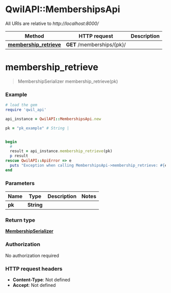 # QwilAPI::MembershipsApi

All URIs are relative to *http://localhost:8000/*

Method | HTTP request | Description
------------- | ------------- | -------------
[**membership_retrieve**](MembershipsApi.md#membership_retrieve) | **GET** /memberships/{pk}/ | 


# **membership_retrieve**
> MembershipSerializer membership_retrieve(pk)





### Example
```ruby
# load the gem
require 'qwil_api'

api_instance = QwilAPI::MembershipsApi.new

pk = "pk_example" # String | 


begin
  #
  result = api_instance.membership_retrieve(pk)
  p result
rescue QwilAPI::ApiError => e
  puts "Exception when calling MembershipsApi->membership_retrieve: #{e}"
end
```

### Parameters

Name | Type | Description  | Notes
------------- | ------------- | ------------- | -------------
 **pk** | **String**|  | 

### Return type

[**MembershipSerializer**](MembershipSerializer.md)

### Authorization

No authorization required

### HTTP request headers

 - **Content-Type**: Not defined
 - **Accept**: Not defined



